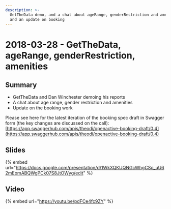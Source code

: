 ```yaml
---
description: >-
  GetTheData demo, and a chat about ageRange, genderRestriction and amenities;
  and an update on booking
---
```


# 2018-03-28 - GetTheData, ageRange, genderRestriction, amenities

## Summary

* GetTheData and Dan Winchester demoing his reports
* A chat about age range, gender restriction and amenities
* Update on the booking work

Please see here for the latest iteration of the booking spec draft in Swagger form (the key changes are discussed on the call): [https://app.swaggerhub.com/apis/theodi/openactive-booking-draft/0.4](https://app.swaggerhub.com/apis/theodi/openactive-booking-draft/0.4)

## Slides

{% embed url="https://docs.google.com/presentation/d/1WkXQKUQNGcWhgCSo_uU62mEomABQWgPCk07S8JtOWyg/edit" %}

## Video

{% embed url="https://youtu.be/pdFCe4fc9ZY" %}
